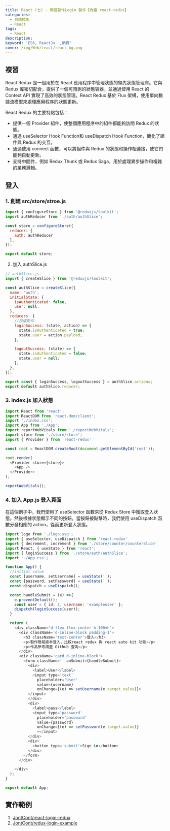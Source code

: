 ```yaml
---
title: React (七) - 簡易製作Login 製作【內建 react-redix】
categories: 
  - 前端技術
  - React
tags: 
  - React
description:
keyword: 'ES6, ReactJs  ,網頁'
cover: /img/Web/react/react_bg.png
---
```


## 複習
React Redux 是一個用於在 React 應用程序中管理狀態的領先狀態管理庫。它與 Redux 库密切配合，提供了一個可預測的狀態容器，並通過使用 React 的 Context API 實現了高效的狀態管理。React Redux 基於 Flux 架構，使用單向數據流模型來處理應用程序的狀態更新。

React Redux 的主要特點包括：

- 提供一個 Provider 組件，使整個應用程序中的組件都能夠訪問 Redux 的狀態。
- 通過 useSelector Hook Function和 useDispatch Hook Function，簡化了組件與 Redux 的交互。
- 通過使用 connect 函數，可以將組件與 Redux 的狀態和操作相連接，使它們能夠自動更新。
- 支持中間件，例如 Redux Thunk 或 Redux Saga，用於處理異步操作和複雜的業務邏輯。

## 登入

### 1. 創建 src/store/stroe.js
```js
import { configureStore } from '@reduxjs/toolkit';
import authReducer from './auth/authSlice';

const store = configureStore({
  reducer: {
    auth: authReducer
  },
});

export default store;
```

2. 加入 authSlice.js
```js
// authSlice.js
import { createSlice } from '@reduxjs/toolkit';

const authSlice = createSlice({
  name: 'auth',
  initialState: {
    isAuthenticated: false,
    user: null,
  },
  reducers: {
    //授權動作
    loginSuccess: (state, action) => {
      state.isAuthenticated = true;
      state.user = action.payload;
    },

    logoutSuccess: (state) => {
      state.isAuthenticated = false;
      state.user = null;
    },
  },
});

export const { loginSuccess, logoutSuccess } = authSlice.actions;
export default authSlice.reducer;

```


### 3. index.js 加入狀態

```js
import React from 'react';
import ReactDOM from 'react-dom/client';
import './index.css';
import App from './App';
import reportWebVitals from './reportWebVitals';
import store from './store/store';
import { Provider } from 'react-redux'

const root = ReactDOM.createRoot(document.getElementById('root'));

root.render(
  <Provider store={store}>
    <App />
  </Provider>
);

reportWebVitals();

```

### 4. 加入 App.js 登入頁面
在這個例子中，我們使用了 useSelector 函數來從 Redux Store 中獲取登入狀態。然後根據狀態顯示不同的按鈕。當按鈕被點擊時，我們使用 useDispatch 函數分發相應的 action，從而更新登入狀態。
```js
import logo from './logo.svg';
import { useSelector, useDispatch } from 'react-redux'
import { decrement, increment } from './store/counter/counterSlice'
import React, { useState } from 'react';
import { loginSuccess } from './store/auth/authSlice';
import './App.css';

function App() {
  //initial value 
  const [username, setUsername] = useState('');
  const [password, setPassword] = useState('');
  const dispatch = useDispatch();

  const handleSubmit = (e) =>{
    e.preventDefault();
    const user = { id: 1, username: 'exampleuser' };
    dispatch(loginSuccess(user));
  }

  return (
    <div className="d-flex flex-center h-100vh">
      <div className='d-inline-block padding-1'>
        <h3 className='text-center'>登入</h3>
        <p>製作簡易版本登入，比較react redux 與 react auto kit 功能</p>
        <p>作品參考請至 Github 查詢</p>
      </div>
      <div className='card d-inline-block'>
        <form className='' onSubmit={handleSubmit}> 
          <div>
            <label>User</label>
            <input type='text' 
              placeholder='User'
              value={username}
              onChange={(e) => setUsername(e.target.value)}>
          </input>
          </div>
          <div>
            <label>pass</label>
            <input type='password' 
              placeholder='password'
              value={password}
              onChange={(e) => setPassword(e.target.value)}
              ></input>
          </div>
          <div>
            <button type='submit'>Sign in</button>
          </div>
        </form>
      </div>

    </div>
  );
}

export default App;
```

## 實作範例
1. [JontCont/react-login-redux](https://github.com/JontCont/react-login-redux)
2. [JontCont/redux-login-example](https://github.com/JontCont/redux-login-example)